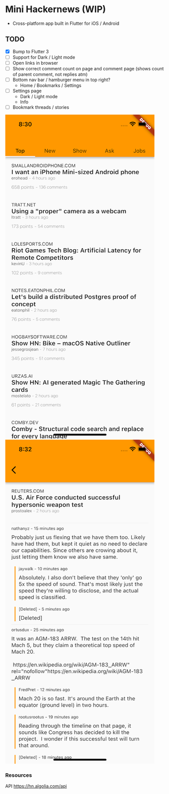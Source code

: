 # Mini Hackernews (WIP)

* Cross-platform app built in Flutter for iOS / Android

## TODO

- [X] Bump to Flutter 3
- [ ] Support for Dark / Light mode
- [ ] Open links in browser
- [ ] Show correct comment count on page and comment page (shows count of parent comment, not replies atm)
- [ ] Bottom nav bar / hamburger menu in top right?
    - Home / Bookmarks / Settings
- [ ] Settings page
    - Dark / Light mode
    - Info
- [ ] Bookmark threads / stories

![Screenshot](https://github.com/boalbert/hackernews_clone/blob/master/screenshots/home.png "Home")
![Screenshot](https://github.com/boalbert/hackernews_clone/blob/master/screenshots/comments.png "Comments")

### Resources
API https://hn.algolia.com/api

